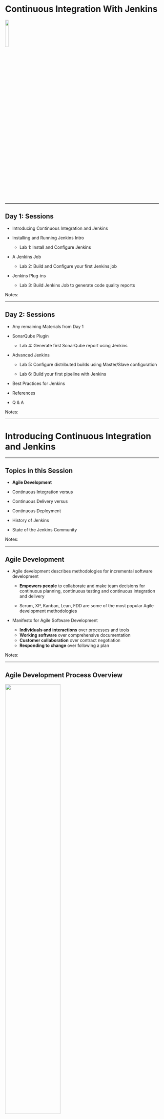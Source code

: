 # Continuous Integration With Jenkins

<img src="../../assets/images/jenkins/3rd-party/jenkins01.png" style="width:15%;"/><!-- {"left" : 7.56, "top" : 7.83, "height" : 3.3, "width" : 2.39} -->

---


## Day 1: Sessions


 * Introducing Continuous Integration and Jenkins

 * Installing and Running Jenkins Intro

     - Lab 1: Install and Configure Jenkins

 * A Jenkins Job

     - Lab 2: Build and Configure your first Jenkins job

 * Jenkins Plug-ins

     - Lab 3: Build Jenkins Job to generate code quality reports

Notes: 




---

## Day 2: Sessions


 * Any remaining Materials from Day 1

 * SonarQube Plugin

     - Lab 4: Generate first SonarQube report using Jenkins

 * Advanced Jenkins

     - Lab 5: Configure distributed builds using Master/Slave configuration

     - Lab 6: Build your first pipeline with Jenkins

 * Best Practices for Jenkins
 * References
 * Q & A 

Notes: 




---

# Introducing Continuous Integration and Jenkins

---


## Topics in this Session


 *  **Agile Development** 

 * Continuous Integration versus 

 * Continuous Delivery versus 

 * Continuous Deployment

 * History of Jenkins

 * State of the Jenkins Community

Notes: 




---

## Agile Development


 * Agile development describes methodologies for incremental software development

     - **Empowers people** to collaborate and make team decisions for continuous planning, continuous testing and continuous integration and delivery

     - Scrum, XP, Kanban, Lean, FDD are some of the most popular Agile development methodologies

 * Manifesto for Agile Software Development

     - **Individuals and interactions** over processes and tools
     - **Working software** over comprehensive documentation
     - **Customer collaboration** over contract negotiation
     - **Responding to change** over following a plan

Notes: 




---

## Agile Development Process Overview

<img src="../../assets/images/jenkins/Agile Development.png" style="width:60%;"/> <!-- {"left" : 2.44, "top" : 2.62, "height" : 8.46, "width" : 12.61} -->


Notes: 




---

## Agile Development Practices


 * Product Backlog and Spring Backlog
 * Sprints and Daily Sync
 * Burn down and velocity charts
 * Sprint review and retrospective
 * Simple design and Regular refactoring
 * Pair Programming
 * Test Driven Development
 * **Automation is the key**
 * **Continuous Integration (CI)**
 * **Continuous Delivery (CD)**
 * Definition of Done
 * Common “war-room” style work area

Notes: 




---

## CI and CD in Agile Development


 * Continuous Integration and Continuous Delivery become an essential ingredients for teams doing iterative and incremental software delivery in Agile Development

     - Developers share the common source code repository

     - Dedicated Continuous Integration environment

     - All code must pass unit tests

     - Integrate often

     - Regression tests run often

     - Code matrices are published

     - Every change to the system is releasable to production

     - **Automation is the key**

Notes: 




---

## Topics in this Session


 * Agile Development

 *  **Continuous Integration versus** 

 *  **Continuous Delivery versus** 

 *  **Continuous Deployment** 

 * History of Jenkins

 * State of the Jenkins Community

Notes: 




---

## Continuous Integration


 * Continuous Integration is a software development practice where members of a team **integrate their work frequently**, usually each person integrates at least daily - leading to **multiple integrations per day**. Each integration is verified by an automated build (including test) to detect integration errors as quickly as possible (Martin Flower)

 * Goal is to merge and test the code **continuously** to catch issues early by **automating integration process**

     - Your project must have a reliable, repeatable, and automated build process involving no human intervention

 * Continuous Integration Server (aka Build Server Jenkins) is responsible for performing the integration tasks

 * Concepts of unit testing, static analysis, failing fast and automated testing are core to Continuous Integration

Notes: 




---

## Continuous Integrations Practices


 * Have a single source repository for all developers

 * Automate the build

 * Every change to VCS should make a new build 

 * Keep the build fast and trackable

 * Make your build self-testing

 * Test the build in production-like environment

 * Keep all verified releases in artifacts repository and available to everyone

 * Publish coding metrics

Notes: 




---

## Continuous Delivery 


 * Continuous Delivery is a **natural extension** of Continuous Integration

     - Every change to the system has passed all the relevant automated tests and it s ready to deploy in production

     - Team can release any version at the push of a button

     - But the deployment to production is **not automatic**

 * The goal of CD is to put business owners are in the control of making the software releases

 * Continuous Delivery is an absolute requirements of **DevOps practices**

Notes: 




---

## Continuous Deployment


 * Continuous Development is adding **automatic deployment to end users** in the Continuous Delivery process

 * Continuous Deployment is the practice of automatically deploying every successful build directly into production

     - Deploying the code to production as soon it  passes the automated and UAT tests

 * Continuous Deployment is not appropriate for many business scenarios

     - Business Owners prefer more predictable release cycle and not making code release to production every week

Notes: 




---

## Continuous Integration, Delivery and Deployment

<br/>

<img src="../../assets/images/jenkins/Continuous-Integration-Delivery-Deployment.png" style="width:55%;"/> <!-- {"left" : 4.11, "top" : 2.2, "height" : 9.31, "width" : 10.58} -->

Notes: 




---

## Topics in this Session


 * Agile Development

 * Continuous Integration versus 

 * Continuous Delivery versus 

 * Continuous Deployment

 *  **Jenkins and History of Jenkins** 

 * State of the Jenkins Community

Notes: 




---

## Jenkins


 * **Continuous Integration (CI) Server**

 * Open Source, Free and Written in Java

 * Large and Dynamic community with  massive adoption

 * Easy to Install in many different platforms

 * Easy to Use and friendly user interface

 * Lot of resources and tutorials available

 * More than 1000 plugins and new Plugins coming every week

 * Extensible architecture – easy to extend and customize

 * Distributed Builds

 * Many more things...

Notes: 




---

## How Jenkins Fits in CI and CD 

<img src="../../assets/images/jenkins/How-Jenkins-Fits.png" style="width:70%;"/> <!-- {"left" : 2.52, "top" : 2.41, "height" : 8.89, "width" : 12.46} -->

Notes: 




---

## Jenkins - History


 * Jenkins formerly known as **Hudson**

 * Hudson was first released by **Kohsuke Kawaguchi** of Sun Microsystems in 2005

 * Initially it was only used within Sun but by 2010 Hudson captured 70% of CI market share

 * Oracle bought Sun Microsystems in 2010

 * Due to Naming and open source dispute, Original Hudson team created new project Jenkins forked from Hudson

 * Oracle continued the development of Original Hudson

 * Majority of Hudson users **migrated to Jenkins** within few months of initial Jenkins phase

Notes: 




---

## Topics in this Session


 * Agile Development

 * Continuous Integration versus 

 * Continuous Delivery versus 

 * Continuous Deployment

 * History of Jenkins

 *  **State of the Jenkins Community** 

Notes: 




---

## State of the Jenkins Community


 * Largest install base of any open source continuous integration and delivery platform

 * More than **100K active users** in open source Jenkins CI project

 * Community contributed with more than **1000 plugins**

 * Over 1000+ public repositories on GitHub and strong commit activity

 * Quick feedback with addressing bugs and issues

 * Get answer on any questions from Jenkins user mailing list and Stackoverflow

     - Chances are  other people have had your question and may have a solution

 * Learn more about Jenkins at http://jenkins-ci.org/

Notes: 




---

## Total Jenkins Installations


 * More stats can be found at - http://stats.jenkins-ci.org/jenkins-stats/svg/svgs.html

 * 04/2007-04/2017

<img src="../../assets/images/jenkins/total-jenkins.png" style="width:40%;"/> <!-- {"left" : 5.47, "top" : 2.85, "height" : 8.01, "width" : 7.88} -->


Notes: 



---

## InfoQ CI Survery 2014


<img src="../../assets/images/jenkins/InfoQ_CI_Survery.png" style="width:50%;"/> <!-- {"left" : 4.61, "top" : 2.07, "height" : 6.54, "width" : 8.27} -->

 *  **Ref: https://jenkins-ci.org/blog/2014/04/11/infoq-ci-survey-2014** 

Notes: 




---

## Continuous integration is elusive


 * As above, Jenkins is king, however...

 * Survey says

     - 14% deploy on an hourly basis

     - 34% deploy once a day

     - 21% deploy weekly and 31% deploy less often than weekly

 * (See https://www.infoq.com/news/2017/03/agile-king-ci-ilusive-goal)

Notes: 



---

## Jenkins Very Active GitHub Repository 

<img src="../../assets/images/jenkins/3rd-party/Jenkins_GitHub_Repository.png" style="width:60%;"/> <!-- {"left" : 2.5, "top" : 2.68, "height" : 8.34, "width" : 12.5} -->


Notes: 




---

# Installing and Running Jenkins

---


## Topics in this Session


 *  **Installing Jenkins** 

     - Installing Jenkins from the jar File

     - Installing Jenkins in a Servlet Container 

     - Installing Jenkins using Platform Specific Installer 

 * Setup Security

 * Email and Version Control

 * Master/Slave Configurations

 * Lab 1: Install and Configure Jenkins  

Notes: 




---

## Installing Jenkins


 * **Easy to install** on different operating systems

 * Also available as installer or native package

 * Couple of options for installing Jenkins

     - Run as standalone application by launching with java -jar

     - Deployed on Servlet Container

     - Use platform specific package or installer

 * **Java is the only** requirement for installing Jenkins

     - Install latest Java

     - Set JAVA_HOME environment variable

Notes: 




---

## Download Jenkins - https://jenkins-ci.org/

<img src="../../assets/images/jenkins/3rd-party/download-jenkins.png" style="width:50%;"/> <!-- {"left" : 3.75, "top" : 2.73, "height" : 8.25, "width" : 10} -->


Notes: 




---

## Running Jenkins from the jar File


 * Download the WAR as instructed in the labs

 * Open command prompt and execute the following command

 *  `java –jar jenkins.war`

 * It uses Jetty to run Jenkins

Notes: 




---

## Installing Jenkins in a Servlet Container


 * **Tomcat and Jetty** are the most popular containers for Jenkins

     - Install  Tomcat at appropriate folder

     - Simply copy jenkins.war to $TOMCAT_HOME/webapps folder

 * You can install Jenkins on any other Servlet Containers 

 * However some containers may required minor configuration changes to work with Jenkins

Notes: 




---

## Installing Jenkins using Platform Specific Installer 


 * Installer and Native packages are available for popular Operating Systems such as Windows, Mac OS X and major Linux distributions

 * Windows Installer comes as ZIP file containing MSI package for Jenkins

     - Unzip the ZIP file

     - Run jenkins.x.x msi installer

     - Installer will create Windows service to start and stop Jenkins

 * MSI installer comes with a bundled JRE

Notes: 




---

## Verify Jenkins on the browser


 * Verify Jenkins by pointing your browser to http://localhost:8080

 * The screenshot below shows all labs completed

<img src="../../assets/images/jenkins/3rd-party/Continuous-Integration-With-Jenkins-Verify-Jenkins-on-the-browser-2.png" style="width:60%;"/> <!-- {"left" : 2.48, "top" : 3.91, "height" : 7.08, "width" : 12.54} -->


Notes: 




---

## Manage Jenkins 


 * **All in one configuration dashboard** for managing Jenkins

 * Configure JDKS, Ant, Maven, Security, Email and Version Controls

 * Install new plugins and update any existing plugins

     - Will review Gradle and Git plugins in this section

 * Configure parallel and distributed builds

 * Reload configuration from disk (xml files)

 * Lists Java System properties and system environment variables

 * View Jenkins logs and statistics in real time

Notes: 




---

## Manage Jenkins Screen

<img src="../../assets/images/jenkins/3rd-party/manage-jenkins.png" style="width:60%;"/> <!-- {"left" : 2.87, "top" : 2.56, "height" : 8.59, "width" : 11.75} -->

Notes: 




---

## Configure System


 * The two important tabs are “Configure System” and “Global Tool Configuration”.

 * There you can set up JDK, Maven,  Ant,  Git  and  Gradle.


<img src="../../assets/images/jenkins/3rd-party/Configure-System.png" style="width:40%;"/> <!-- {"left" : 4.6, "top" : 4.23, "height" : 6.93, "width" : 8.29} -->

Notes: 



---

## Configure JDK 


 * Provide JDK name and JAVA_HOME

     - You can have multiple JDKs listed here

<img src="../../assets/images/jenkins/3rd-party/Continuous-Integration.png" style="width:60%;"/> <!-- {"left" : 1.24, "top" : 3.85, "height" : 5.8, "width" : 15.01} -->



Notes: 




---

## Configure Maven

<img src="../../assets/images/jenkins/3rd-party/Configure-Maven.png" style="width:60%;"/> <!-- {"left" : 1.82, "top" : 3.61, "height" : 5.17, "width" : 13.86} -->


Notes: 




---

## Gradle Jenkins Plugin


 * Install Gradle plugin using Manage Plugins link

     - Click on `Manage Jenkins` button on Jenkins vertical navigation

     - Then click on `Manage Plugins link`

     - Next click the `Available tab` and search for Gradle

     - Select the `Gradle plugin` and click on `Install without restart` button

 * After the installation, you will able to see Gradle plugin under `Installed` tab

<img src="../../assets/images/jenkins/3rd-party/Continuous-Integration-With-Jenkins-Gradle.png" style="width:80%;"/> <!-- {"left" : 0.46, "top" : 6.81, "height" : 1.83, "width" : 16.59} -->


Notes: 




---

## Gradle Configuration Section


 * The next thing is to configure Gradle to use in Jenkins job

     - Either you can install Gradle locally or you can have it installed automatically by Jenkins plugin

 * Click on Manage Jenkins link on the dashboard and then click on Configure System link

 * Navigate to Gradle section on the page and click on Add Gradle button

<img src="../../assets/images/jenkins/3rd-party/Continuous-Integration-With-Jenkins-Gradle-Configuration-Section-5.png" style="width:70%;"/> <!-- {"left" : 2.35, "top" : 5.72, "height" : 4.48, "width" : 12.81} -->


Notes: 




---

## Upgrade Jenkins


 * Upgrading Jenkins is pretty easy

     - Just replace your local jenkins.war with new version and restart Jenkins

     - Can upgrade Jenkins installation directly from web interface

 * **Don’t forget to backup Jenkins** before upgrading, just in case (Jenkins keeps your data)

Notes: 




---

## Restart Jenkins using Web Interface


 * If you need to restart Jenkins, go to /safeRestart or /restart

     - This option will not work if  you are installing Jenkins with java -jar

 * **safeRestart** will restart Jenkins after the current builds have completed

     - http://localhost:8080/safeRestart

 * restart will force a restart without waiting for jobs to complete

     - http://localhost:8080/restart

Notes: 




---

## Topics in this Session


 * Installing Jenkins

     - Installing Jenkins from the jar File

     - Installing Jenkins in a Servlet Container 

     - Installing Jenkins using Platform Specific Installer 

 *  **Setup Security** 

 * Email and Version Control

 * Master/Slave Configurations

 * Lab 1: Install and Configure Jenkins  

Notes: 




---

## Setup Security


 * No Security enabled by default

 * Highly recommended to have Security enabled for your Jenkins configuration

 * Two Important Security Features

     - **Security Realms** 

        * Determines users and their passwords 

        * What groups the users belong to

     - **Authorization Strategy**

        * Who has access to what 

        * what users can do once they are logged in

Notes: 




---

## Security Configuration

<img src="../../assets/images/jenkins/3rd-party/Continuous-Integration-With-Jenkins-Security-Configuration-6.png" style="width:50%;"/> <!-- {"left" : 3.45, "top" : 2.4, "height" : 8.91, "width" : 10.59} -->



Notes: 




---

## Security Realms


 * Identify Jenkins users and establish user authentication methods

 * Few options for user authentication methods

     - Jenkin’s Built-in User Database

     - Using an Active Directory

     - Using Unix User and Groups

     - Delegating to the Servlet Container 

Notes: 




---

## Jenkins Built-In User Database


 * Simplest and most popular authentication method for Jenkin’s users

     - Very little configuration is required

 * Jenkins maintains its own user database

 * Users can sign up for their own accounts

 * Administrator can decide what these users are allowed to do

 * Adds all SCM users automatically to this internal database

Notes: 




---

## How to enable Jenkins Database


 * Click Enable Security

 * Click on Jenkins’ own user database option

 * Then click on Allows users to sign up

<img src="../../assets/images/jenkins/3rd-party/Continuous-Integration-With-Jenkins-How-to-enable-Jenkins-Database-7.png" style="width:40%;"/> <!-- {"left" : 4.79, "top" : 4.81, "height" : 4.73, "width" : 7.92} -->



Notes: 




---

## View and Manage Users


 * By clicking on People item on dashboard, you can see list of all users

<br/>
<img src="../../assets/images/jenkins/3rd-party/Continuous-Integration-With-Jenkins-View-and-Manage-Users-8.png" style="width:70%;"/> <!-- {"left" : 3.57, "top" : 3.44, "height" : 6.83, "width" : 11.68} -->



Notes: 



---

## Authorization (In Global Security Configuration)


 * Identify what users are allowed to do once authenticated

 * Offers different strategies for most precise control 

 * Matrix-based Security is a more sophisticated approach

<img src="../../assets/images/jenkins/3rd-party/Continuous-Integration-With-Jenkins-Authorization-In-Global-Security-Configuration--9.png" style="width:70%;"/> <!-- {"left" : 2.61, "top" : 5.13, "height" : 3.96, "width" : 12.29} -->



Notes: 



---

## Matrix-based Security


 * Role-based approach - Different users will be created with different access

 * First to create an administrator user with all access

 * Give the Anonymous user only  Read access

 *  Add other users and grant them necessary access

<img src="../../assets/images/jenkins/3rd-party/Continuous-Integration-With-Jenkins-Matrix-based-Security-10.png" style="width:70%;"/> <!-- {"left" : 1.55, "top" : 5.27, "height" : 4.12, "width" : 14.39} -->



Notes: 



---

## Common Permissions


 * Overall 
     - Administer access
     - Run groovy scripts
     - Upload plugins or configure update center
 * Job
     - Create, Delete and Configure Jobs
     - Start a new build or Cancel a running build
 * View
     - Create, Delete and Configure views
 * SCM
     - Create a new tag in source code repository for any build
 * Slave
     - Create, Delete and Configure slaves
     - Connect or Disconnect slaves

Notes: 



---

## Topics in this Session


 * Installing Jenkins

     - Installing Jenkins from the jar File

     - Installing Jenkins in a Servlet Container 

     - Installing Jenkins using Platform Specific Installer 

 * Setup Security

 *  **Email and Version Control** 

 * Master/Slave Configurations

 * Lab 1: Install and Configure Jenkins  

Notes: 



---

## Mail Server Configuration


 * Email notification is fundamental notification technique

 * Mailer Plugin allows you to configure **email notifications**

 * Simple email setup 

     - Provide SMTP server

     - Provide other required parameters


<img src="../../assets/images/jenkins/3rd-party/Continuous-Integration-With-Jenkins-Mail-Server-Configuration-11.png" style="width:50%;"/> <!-- {"left" : 3.48, "top" : 5.36, "height" : 5.68, "width" : 10.55} -->




Notes: 



---

## Version Control


 * In-built support for CVS and Subversion

     - Requires no special configuration for both of them

 * Plugins are available for other version control like

     - Git
     - ClearCase
     - PVCS
     - Dimensions
     - StarTeam 

 * Will review **Subversion and Git** configuration in this session

Notes: 



---

## Working with Subversion


 * Subversion is part of Jenkins installation and so no special configuration required 

 * Simply provide Subversion repository URL in your job definition

     - Jenkins will automatically verify the URL and shows error if it is not valid

     - If repository URL requires authentication then Jenkins will prompt for credentials

Notes: 



---

## Working with Git


 * First Install Git on your build server

     - Include Git executable in your system path

 * Second install Git Plugin using Jenkins Plugin Manager

     - This plugin allows use of Git as a build SCM

</br>
<img src="../../assets/images/jenkins/3rd-party/Continuous-Integration-With-Jenkins-Working-with-Git-12.png" style="width:80%;"/> <!-- {"left" : 1.58, "top" : 5.55, "height" : 4.46, "width" : 14.34} -->


Notes: 



---

## Git Configuration Section


 * After the successful installation of Git Plugin, you will see Git section in Configure System page

 * You can add newer and older versions of Git executables in this section 

<img src="../../assets/images/jenkins/3rd-party/Continuous-Integration-With-Jenkins-Git-Configuration-Section-13.png" style="width:60%;"/> <!-- {"left" : 3.74, "top" : 4.79, "height" : 6.05, "width" : 10.02} -->



Notes: 



---

## Topics in this Session


 * Installing Jenkins

     - Installing Jenkins from the jar File

     - Installing Jenkins in a Servlet Container 

     - Installing Jenkins using Platform Specific Installer 

 * Setup Security

 * Email and Version Control

 * Lab 1: Install and Configure Jenkins  

Notes: 



---

## Topics in this Session


 * Installing Jenkins

     - Installing Jenkins from the jar File

     - Installing Jenkins in a Servlet Container 

     - Installing Jenkins using Platform Specific Installer 

 * Setup Security

 * Email and Version Control

 * Master/Slave Configurations

 *  **Lab 1: Install and Configure Jenkins** 

Notes: 



---

## Lab 1: Install and Configure Jenkins 


 * In this lab, you will learn how to install and configure Jenkins. This lab is prerequisite for the remaining labs in this training.

     - Install and Run Jenkins as standalone application

     - Enable Security to access and use Jenkins

     - Setup Java, Maven and Email configuration

     - Configure Gradle

     - Configure Git Version Control

Notes: 



---

# Jenkins Job

---


## Topics in this Session


 *  **Create a job** 

 * Configure a Job

     - Configure a Freestyle Job
     - Configure a Maven Job
     - Copy from Existing Jobs

 * Trigger a Build Job

     - Run a job manually
     - Run a job on a regular schedule
     - Run a job when source code is checked into version control
     - Run a Job After Another Job Finished

 * Lab 2 – Build and Configure your first Jenkins job

Notes: 



---

## Jenkins Build Jobs


 * A job defines a **sequence of repetitive tasks** for Jenkins to perform

 * A job could be any of these

     - Compiling project

     - Testing project

     - Packaging project

     - Deploying project to different environment

     - Running code quality metrics

Notes: 



---

## Jenkins Build Jobs


 * Jenkins supports different types of build jobs

     - **Freestyle Job:** general purpose jobs for combining any SCM with any build system. Most commonly used with Gradle builds

     - **Maven Job:** jobs specifically for Maven project to take advantage of POM files

     - **External Job:** record or monitor the execution of a process on local or remote servers

     - **Multi-configuration Job:** run the same job in different configurations

 * Jenkins also allows you to **copy from existing jobs** – very useful feature for quickly creating new jobs

 * Freestyle with Gradle and Maven Jobs are the most common build jobs

Notes: 



---

## First Build Job

<img src="../../assets/images/jenkins/3rd-party/First-Build-Job.png" style="width:80%;"/> <!-- {"left" : 0.85, "top" : 2.71, "height" : 8.29, "width" : 15.8} -->


Notes: 



---

## Jenkins List Views


 * Jenkins has built-in standard List Views where you can group jobs in different views

 * The additional View plugins are available for grouping and categorizing the jobs  

<img src="../../assets/images/jenkins/3rd-party/Continuous-Integration-With-Jenkins-Jenkins-List-Views-14.png" style="width:70%;"/> <!-- {"left" : 1.81, "top" : 4.4, "height" : 7.28, "width" : 13.88} -->




Notes: 



---

## Topics in this Session


 * Create a job

 *  **Configure a Job** 

     - Configure a Freestyle Job
     - Configure a Maven Job
     - Copy from Existing Jobs

 * Trigger a Build Job

     - Run a job manually
     - Run a job on a regular schedule
     - Run a job when source code is checked into version control
     - Run a Job After Another Job Finished

 * Lab 2 – Build and Configure your first Jenkins job

Notes: 



---

## Configuring Job


 * Any Freestyle or Maven job usually consists the following elements

     - Start with general job properties such as job name and description

     - Configure Version Control System such as Git or Subversion to obtain the project source code

     - Define build steps using Ant, Gradle, Maven, shell script, batch file or calling other Jenkins job  

     - Include post-build actions for archiving artifacts or email notification on build status

 * Version Control System and Post-build actions are optional steps

Notes: 



---

## General Options – Name and Old Builds


 * Name and Description 
     - Give the proper name and describe the purpose of the job

 * Discard Old Builds
     - Limits the number of builds to keep
     - Important setting for managing the disk space otherwise it will store all previous build artifacts

<img src="../../assets/images/jenkins/3rd-party/Continuous-Integration-With-Jenkins-General-Options-Name-and-Old-Builds-15.png" style="width:60%;"/> <!-- {"left" : 1.07, "top" : 5.99, "height" : 4.46, "width" : 15.36} -->



Notes: 



---

## Source Code Management


 * Jenkins can integrate with pretty much any version control system

     - Subversion and CVS are out the box

     - We installed Git plugin in earlier session

     - Once you configure particular version control system, Jenkins check out and builds the latest version of source code as continuous monitoring or regular interval


<img src="../../assets/images/jenkins/3rd-party/Continuous-Integration-With-Jenkins-Source-Code-Management-16.png" style="width:35%;"/> <!-- {"left" : 4.69, "top" : 5.74, "height" : 4.15, "width" : 8.12} -->

Notes: 



---

## Working with Git


 * In most cases, you only need to provide URL of the Git repository

 * Please note : for our labs, we point to a local Git repo


<img src="../../assets/images/jenkins/3rd-party/Continuous-Integration-With-Jenkins-Working-with-Git-17.png" style="width:70%;"/> <!-- {"left" : 2.13, "top" : 4.76, "height" : 4.2, "width" : 13.25} -->


Notes: 



---

## Git – Additional Functionalities


<img src="../../assets/images/jenkins/3rd-party/Additional-Functionalities.png" style="width:80%;"/> <!-- {"left" : 1.59, "top" : 2.5, "height" : 8.71, "width" : 14.31} -->



Notes: 



---

## Working with Subversion


 * Simply provide Subversion repository URL (similar to Git)

 * Jenkins will automatically verify the URL and prompts for authentication if credentials are required

 * Jenkins offers a few choices for selecting check-out Strategy

     - From fastest option (svn update as much as possible) to slowest and safest option of checking out fresh copy all the time

<br/>

<img src="../../assets/images/jenkins/3rd-party/Continuous-Integration-With-Jenkins-Working-with-Subversion-18.png" style="width:70%;"/> <!-- {"left" : 2.17, "top" : 6.42, "height" : 3.78, "width" : 13.16} -->


Notes: 



---

## Build Steps and Tools


 * Define the steps for building your project
     - Some jobs may need more than one build steps or others may not need any build steps

<img src="../../assets/images/jenkins/3rd-party/Continuous-Integration-With-Jenkins-Build-Steps-and-Tools-19.png" style="width:35%;float:right;"/> <!-- {"left" : 11.91, "top" : 2.7, "height" : 4.24, "width" : 5.13} -->

 * Built-in support for following build tools

     - Invoke Maven targets
     - Invoke Ant scripts
     - Running Windows batch commands or OS specific shell scripts

 * Other build tools such as Groovy, Gradle, Ruby, Python, Rake can be integrated with installing additional plugins



Notes: 



---

## Gradle Build Steps


 * There are two ways to run the Jenkins jobs with Gradle

     - Using Invoke Gradle through Gradle installation 

     - Using Gradle Wrapper without Gradle installation

 * In both options, you are only listing gradle tasks for the most Jenkins jobs


<img src="../../assets/images/jenkins/3rd-party/Continuous-Integration-With-Jenkins-Gradle-Build-Steps-20.png" style="width:70%;"/><!-- {"left" : 0.85, "top" : 5.24, "height" : 5.06, "width" : 15.8} -->

Notes: 



---

## Maven Build Steps


 * Maven build steps are also simple and easy to configure

 * You only need to enter Maven goal that you want to run


<img src="../../assets/images/jenkins/3rd-party/Continuous-Integration-With-Jenkins-Maven-Build-Steps-21.png" style="width:70%;"/> <!-- {"left" : 1.02, "top" : 4.15, "height" : 3.83, "width" : 15.46} -->

Notes: 



---

## Maven Build Steps – Advanced Properties

<img src="../../assets/images/jenkins/3rd-party/Maven-Build-Steps-Advanced-Properties.png" style="width:30%;float:right;"/> <!-- {"left" : 11.97, "top" : 1.93, "height" : 7.22, "width" : 5.25} -->



 * POM field is for overriding the default pom.xml file location

 * Properties field is used to pass properties into Maven build process (like –D with maven goal)

 * JVM options for configuring more memory with maven build

 * You can specify different maven repository or settings file

Notes: 



---

## Ant Build Steps


 * Configuring as Ant build step is as simple as Maven build steps

 * You just need to provide the name of Ant target that you want to run

 * If it is default main target in build.xml, then you are not required to provide target name in the build step


<img src="../../assets/images/jenkins/3rd-party/Continuous-Integration-With-Jenkins-Ant-Build-Steps-22.png" style="width:80%;"/> <!-- {"left" : 0.95, "top" : 5.5, "height" : 2.51, "width" : 15.61} -->

Notes: 



---

## Ant Build Steps – Advanced Properties


 * Build File option can be used to override the default build file (build.xml in root directory)


<img src="../../assets/images/jenkins/3rd-party/Ant-Build-Steps-Advanced-Properties.png" style="width:30%;float:right;"/> <!-- {"left" : 5.81, "top" : 3.17, "height" : 5.12, "width" : 5.89} -->


 * Properties option is used to pass the properties to an Ant script

 * Java Options can be used to specify Java memory limits

Notes: 



---

## Execute shell


 * You can also execute shell script local or remote to run some commands such as copying the artifacts to server folder

 * If the shell script does not have header like #! then the default shell configuration will be used

 * You can use SSH for run the commands on the remote server


<img src="../../assets/images/jenkins/3rd-party/Continuous-Integration-With-Jenkins-Execute-shell-23.png" style="width:80%;"/> <!-- {"left" : 0.62, "top" : 5.94, "height" : 1.82, "width" : 16.26} -->

Notes: 



---

## Execute Windows Batch Command


 * Run Windows commands or batch scripts. It will be run in the workspace as the current directory

 * The Batch command is running inside a cmd

     - No need to specifically start a new one

     - Just "call" your BAT file


<img src="../../assets/images/jenkins/3rd-party/Continuous-Integration-With-Jenkins-Execute-Windows-Batch-Command-24.png" style="width:80%;"/> <!-- {"left" : 0.06, "top" : 5.82, "height" : 1.99, "width" : 17.39} -->

Notes: 



---

## Post Build Actions


 * Optional steps for collecting or reporting information out of the build or notifying other people or systems

 * The following are the out of the box Post Build Actions

     - Publish Javadoc 

     - Publish JUnit test result report

     - Archive the artifacts

     - Email Notification about build results

     - Trigger other Jenkins jobs

 * You can install additional plugins to add more Post Build Action Items

     - Such as build status notification to Slack channel using Jenkins Slack Plugin

Notes: 



---

## Post Build – Email Notification


 * Click on Email Notification from Post Build Actions and enter email addresses to inform when the build breaks

 * Can configure to send separate emails to individuals who’s last commits broke the build


<img src="../../assets/images/jenkins/3rd-party/Continuous-Integration-With-Jenkins-Post-Build-Email-Notification-25.png" style="width:80%;"/> <!-- {"left" : 0.42, "top" : 5.28, "height" : 3.15, "width" : 16.65} -->


Notes: 



---

## Configure Maven Job


 * Jenkins provides excellent built-in Maven support to take advantage of Maven POM file 

 * The job elements are still the same as FreeStyle build job, but it is much more straight forward with few differences (listed below)  for configuring a Maven job

 * Jenkins builds Maven jobs automatically whenever a SNAPSHOT dependency is built 

     - Jenkins read dependencies from POM and if any of the SNAPSHOT dependency changes then it automatically trigger to build your job

 * Build Section has only one step for invoking a single Maven goal

 * Post Build Actions provide extra option for deploying job artifacts to Maven repository such as Nexus or Artifactory 

Notes: 



---

## Copy From Existing Job


 * Jenkins provides a very useful way to create new job by just copying an existing job

     - Quick option for creating jobs similar to existing jobs

<img src="../../assets/images/jenkins/3rd-party/Continuous-Integration-With-Jenkins-Copy-From-Existing-Job-26.png" style="width:60%;"/> <!-- {"left" : 3.49, "top" : 4.54, "height" : 6.17, "width" : 10.52} -->





Notes: 



---

## Topics in this Session


 * Create a job

 * Configure a Job

     - Configure a Freestyle Job
     - Configure a Maven Job
     - Copy from Existing Jobs

 *  **Trigger a Build Job** 

     - Run a job manually
     - Run a job on a regular schedule
     - Run a job when source code is checked into version control
     - Run a Job After Another Job Finished

 * Lab 2 – Build and Configure your first Jenkins job

Notes: 



---

## Run Job Manually


 * Most likely the job will trigger automatically based on some external factors or regular schedule

 * You may want to run the job manually in some scenario using human intervention

 * Don’t configure anything in the build trigger section for Manual jobs


<img src="../../assets/images/jenkins/3rd-party/Continuous-Integration-With-Jenkins-Run-Job-Manually-27.png" style="width:70%;"/> <!-- {"left" : 3.49, "top" : 4.54, "height" : 6.17, "width" : 10.52} -->




Notes: 



---

## Build Now

<img src="../../assets/images/jenkins/3rd-party/Build-Now.png" style="width:70%;"/> <!-- {"left" : 2.62, "top" : 2.42, "height" : 8.88, "width" : 12.27} -->


Notes: 



---

## Run a job on a regular schedule


 * Trigger the build job at regular interval such as nightly build

 * Some long running jobs are good candidates for scheduled jobs

     - Jobs for generating and publishing code quality metrics and reports on Sonar

 * Jenkins uses cron-style syntax to schedule the jobs at regular interval


<img src="../../assets/images/jenkins/3rd-party/Continuous-Integration-With-Jenkins-Run-a-job-on-a-regular-schedule-28.png" style="width:70%;"/> <!-- {"left" : 1.22, "top" : 5.53, "height" : 4.22, "width" : 15.06} -->




Notes: 



---

## Cron Style Syntax


 * You can use @yearly, @annually, @monthly, @weekly, @daily, @midnight, @hourly to schedule the jobs
 * OR You can use cron style syntax in the following format

     - MINUTE HOUR DOM MONTH DOW
     - MINUTE – minutes within the hour (0-59)
     - HOUR – hour of the day (0-23)
     - DOM – day of the month (1-31)
     - MONTH – the month (1-12)
     - DOW – day of the week (0-7) where 0 and 7 are Sunday 

 * Examples
     - -*  *  *  *  *  represents once a minute
     - H/15	 *  *  *  * represents at every fifteen minutes
     - H   1  * * represents once a day on the 1st of every month
     - Note :  Jenkins encourages the use of ‘H’ to balance load across different times of day to avoid sudden spikes of activities

Notes: 



---

## Run a job when source code is checked into SCM


 * Polling the SCM is the best strategy for continuous integration builds

     - You want to build your jobs as quickly as there are changes in SCM

     - Manual and Scheduled builds are applicable in few scenarios but all other jobs should be configured with Polling SCM option

 * Jenkins polls the version control server at regular interval if any changes have been committed

     - If changes are committed then the Jenkins will build your job

 * Polling is very quick for Git and Subversion, however this is not effective solution for CVS

     - Alternatively Jenkins provides the post-commit hook script for triggering you build remotely

Notes: 



---

## SCM Polling Interval


 * Jenkins uses the same cron style syntax to configure polling schedule for SCM

<br/>

<img src="../../assets/images/jenkins/3rd-party/Continuous-Integration-With-Jenkins-SCM-Polling-Interval-29.png" style="width:80%;"/> <!-- {"left" : 0.31, "top" : 4.76, "height" : 3.99, "width" : 16.89} -->

Notes: 



---

## Run a Job After Another Job Finished


 * Jenkins also provides the option for running your job whenever another jobs finish building

 * You can specify one or more preceding build jobs to trigger your new job

 * This is useful feature for setting up a build pipeline

<img src="../../assets/images/jenkins/Continuous-Integration-With-Jenkins.png" style="width:80%;"/> <!-- {"left" : 0.71, "top" : 6.06, "height" : 2.47, "width" : 16.07} -->




Notes: 



---

## Run a Job After Another Job Finished -  Configuration 


 * When you configure this option for your new job, it will automatically configure the "Build other projects" section in the "Post-build Actions" of the preceding job

     - Basically, this configuration complements the "Build other projects" section in the "Post-build Actions" of an upstream project

 * This configuration also provide the option for triggering the new build even if the preceding build is unstable or fails


<img src="../../assets/images/jenkins/3rd-party/Continuous-Integration-With-Jenkins-Run-a-Job-After-Another-Job-Finished-Configuration--31.png" style="width:60%;"/> <!-- {"left" : 0.35, "top" : 6.35, "height" : 3.57, "width" : 16.79} -->



Notes: 



---

## Topics in this Session


 * Create a job

 * Configure a job

     - Configure a Freestyle job
     - Configure a Maven job
     - Copy from Existing jobs

 * Trigger a Build Job

     - Run a job manually
     - Run a job on a regular schedule
     - Run a job when source code is checked into version control
     - Run a job after another job finished

 *  **Lab 2 – Build and Configure your first Jenkins job** 

Notes: 



---

## Lab 2 – Build and Configure your first Jenkins job


 * In this lab you will configure and run your first Jenkins job to build your java project

     - Create new Freestyle job with Gradle build

     - Configure your Freestyle job to poll changes from Git project

     - Configure email notification for failed builds

     - Build and run tests for your java project

Notes: 



---

# Jenkins Plugins

---


## Topics in this Session


 *  **Code Coverage** 

 * Static Code Analysis

 * Performance Reporting

 * Change Reporting

 * Lab 3 – Build a Jenkins job to generate code quality reports

Notes: 



---

## Jenkins Plugins


 * In the previous session, our focus was the continuous build with the new changes from the version control

 * In this session, we will focus on how to use Jenkins to build quality product using different Jenkins plugins

     - Run tests and generate code coverage

     - Perform static code analysis

     - Run performance tests

 * Jenkins has more than 1,000 plugins

     - Will review a few popular plugins especially the ones that are used for building quality code

Notes: 



---

## Code Coverage 


 * Automated tests and code coverage metrics are the important steps in continuous integration and continuous delivery

 * Code Coverage is a very good indicator of how thoroughly your tests exercise your code base and can find areas of code that have not been tested by automated tests

 * Jenkins provides excellent support in generating code coverage metrics

     - Jenkins supports many of the popular code coverage tools

     - Cobertura, Emma, Clover, JaCoCo

 * We will review how to use Cobertura with Jenkins in this session 

     - the same steps are used for other code coverage plugins too

Notes: 



---

## Code Coverage Using Cobertura Plugin


 * First, install Cobertura plugin using Manage Plugins screen and restart Jenkins

 * Apply Cobertura plugin in Gradle or Maven build script

     - Update your project’s Maven POM file to include Cobertura plugin and then run `mvn cobertura:cobertura`

     - Update build.gradle file to apply Cobertura plugin and then run `gradle cobertura` task

 * Configure Cobertura Coverage Report as part of “Post Build Actions”

Notes: 



---

## Adding Cobertura in build.gradle

```
 apply plugin: 'cobertura‘  //required step

 buildscript {

 	repositories {

 			mavenCentral()

 		}

 	// How to find Cobertura
 	dependencies {

 		classpath 'net.saliman:gradle-cobertura-	plugin:2.2.4'

  	}

  }

  //Optional section for Cobertura properties

  cobertura {

  	coverageFormats = ['html', 'xml']

 }

```
 <!-- {"left" : 0, "top" : 2.14, "height" : 8.66, "width" : 12.79} -->


Notes: 



---

## Configure Jenkins Job to generate Cobertura XML


 * Next thing is to configure your Jenkins job to produce Cobertura xml coverage files

 * You will just add the cobertura task to the gradle build step


<img src="../../assets/images/jenkins/3rd-party/Continuous-Integration-With-Jenkins-Configure-Jenkins-Job-to-generate-Cobertura-XML-32.png" style="width:60%;"/> <!-- {"left" : 2.89, "top" : 4.93, "height" : 5.42, "width" : 11.71} -->



Notes: 



---

## Adding Cobertura in Post Build Actions 

<img src="../../assets/images/jenkins/3rd-party/Adding-Cobertura-in-Post-Build-Actions.png" style="width:60%;"/><!-- {"left" : 2.53, "top" : 2.37, "height" : 8.96, "width" : 12.45} -->



Notes: 



---

## Code Coverage Report


 * Build your jenkins job and you will able to see the code coverage report on your build job page

<img src="../../assets/images/jenkins/3rd-party/Code-Coverage-Report.png" style="width:70%;"/> <!-- {"left" : 2.12, "top" : 3.29, "height" : 8.06, "width" : 13.26} -->


Notes: 



---

## Topics in this Session


 * Code Coverage

 *  **Static Code Analysis** 

 * Performance Reporting

 * Change Reporting

 * Lab 3 – Build a Jenkins job to generate code quality reports

Notes: 



---

## Static Code Analysis


 * Static Code Analysis tools help to produce quality code by analyzing the source and byte code for possible defects and enforcing coding standards

     - Static Code Analysis tools play the role of automated pair programming with developers

 * We will review a few popular static code analysis tools with Jenkins

     - **FindBugs** is a widely used byte code analyzer tool for scanning your code to detect possible defects

     - **CheckStyle** is a source code analyzer tool for enforcing Java coding standards based on your rule set

     - **PMD** is another source code analyzer that finds common flaws such as unused objects, duplicate code, empty blocks, unnecessary caches and others based on your rule set

Notes: 



---

## Configuring FindBugs in build.gradle


 * You can apply Findbug plugin in build.gradle

 * That’s the only required step needed to support Findbugs analysis
<br/>

 ```
//required step

 apply plugin: 'findbugs' 
```

Notes: 



---

## FindBugs – Optional Configuration


 * Additional configuration with findbugs task specifies which bug filter to include or exclude, setting not to fail build and updating effort and reportLevel




```
 //Optional configuration

  findbugs 

{

  	toolVersion = "2.0.1"

  	ignoreFailures = true

  	effort = "max"

  reportLevel = "low"

 }

```


Notes: 



---

## Configuring CheckStyle in build.gradle


 * The only required step is to apply checkstyle plugin to generate checkstyle analysis with gradle

 * Then you can set different properties with checkstyle task as needed

<br/>

```
  apply plugin: 'checkstyle'

  checkstyle {

 	ignoreFailures = true

  }
```

Notes: 



---

## Configuring PMD in build.gradle

```
  //Only required step to enable PMD 

  apply plugin: 'pmd'

  /*

  Other properties and ruleSets can be set under pmd task

  */

  pmd {

  ignoreFailures = true

 ruleSets = ["java-basic", "java-braces"]

 } 

```

Notes: 



---

## Install Static Code Analysis Plugins in Jenkins


 * Install static code analysis plugins through plugin manager 

     - The plugins related static code analysis is available under Build Reports category 

     - You can install Findbugs, PMD and Checkstyle plugins individually

     - Then you can also install Analysis Collector Plugin and Static Analysis Utilities plugins for a combined trend graph


<img src="../../assets/images/jenkins/3rd-party/Continuous-Integration-With-Jenkins-Install-Static-Code-Analysis-Plugins-in-Jenkins-33.png" style="width:70%;"/>

Notes: 



---

## Generating Static Code Analysis in Jenkins build


 * Gradle should include the following tasks to generate static code analysis reports as part of Jenkins build section of a job:

     - You can use `gradle check`

     - You can specify each task separately such as `pmd, findbugsMain, checkstyle`

 * Select the checkbox for generating FindBugs, Checkstyle and PMD reports in build settings

 * You can also select `Publish combined analysis reports` for aggregated results from FindBugs, Checkstyle and PMD

Notes: 



---

## Static Code Analysis Reports in Build Page

<img src="../../assets/images/jenkins/3rd-party/static-code-01.png" style="width:80%;"/>


Notes: 



---

## Topics in this Session


 * Code Coverage

 * Static Code Analysis

 *  **Performance Reporting** 

 * Other Useful Plugins

 * Lab 3 – Build a Jenkins job to generate code quality reports

Notes: 



---

## Performance Reporting


 * Automated Performance Testing is a quick way to detect any performance issues and verify the performance against the Service Level Agreement (SLA)

 * Jenkins is very useful to automate the performance testing process

     - Run the load test with JMeter or Parasoft as part of Jenkins Job

     - Generate the reports using Performance plugin

 * JMeter simulates load on your application and measures the response time as the number of simulated users and requests increase 

 * The Performance plugin captures reports from JMeter and generates the trend report of performance and robustness

Notes: 



---

## Integrating JMeter in build.gradle


 * The Gradle JMeter plugin is a quick way to integrate JMeter into the build.gradle

```
apply plugin: 'jmeter'

 	buildscript {

     dependencies {

          classpath "com.github.kulya:jmeter-gradle-					plugin:1.3.1-2.6"

      }

    }
```

 * Copy your JMeter tests (.jmx) files to your `<JavaProject>/src/test/jmeter` folder

 *  Run `gradle jmeterRun` task in your Jenkins job to run your JMeter tests

Notes: 



---

## Running reports with Performance Plugin


 * After installing Performance Plugin, click on “Publish test result report” as part of post build action items in your Jenkins job

 * Select JMeter from performance report drop down and specify the path to performance report files

<img src="../../assets/images/jenkins/3rd-party/Continuous-Integration-With-Jenkins-Running-reports-with-Performance-Plugin-34.png" style="width:60%;"/>


Notes: 



---

## Topics in this Session


 * Code Coverage

 * Static Code Analysis

 * Performance Reporting

 *  **Other Useful Plugins** 

 * Lab 3 – Build a Jenkins job to generate code quality reports

Notes: 



---

## Other Useful Plugins


 * **Changes Plugin** is used to generate a changelog from all previous builds to the last successful one
 * **Job Configuration History Plugin** keeps track of config changes in each build job including who did it. 
 * **Email Extension Plugin** extends Jenkins built-in email notification functionality
 * **Build Timeout Plugin** deals with hung builds
 * **SonarQube Plugin** integrates with Sonar to generate all-in-one quality report on Sonar server
 * **Jira Plugin** integrates Altassian Jira to Jenkins
 * **Copy Artifacts Plugin** is used to copy artifacts from another project
 * **Build Monitor Plugin** is a live job status monitor
 * **Workspace Cleanup Plugin** deletes your workspace before or after builds
 * **Disk-usage Plugin** keeps track of your disk space usage

Notes: 



---

## Topics in this Session


 * Code Coverage

 * Static Code Analysis

 * Performance Reporting

 * Other Useful Plugins

 *  **Lab 3 – Build a Jenkins job to generate code quality reports** 

Notes: 




---

## Lab 3 – Build a Jenkins job to generate code quality reports


 * In this lab you will build and run your Jenkins job to generate code quality reports

     - Create new Java Gradle project with Cobertura, Findbugs, Checkstyle and PMD plugins

     - Install new plugins in Jenkins

     - Configure new Freestyle Gradle job with code coverage and static code analysis plugins

     - Run the Jenkins job to generate quality reports

Notes: 




---

# SonarQube Plugin

---


## Topics in this Session


 *  **Install SonarQube** 

 * Integrate Jenkins with SonarQube 

 * Locate and Open Generated Report 

 * Review the Report’s Organization

 * Lab 4 – Generate first SonarQube report using Jenkins

Notes: 




---

## Introducing SonarQube


 * SonarQube is a free and open source  **code quality platform** 

 * More than 50 plugins are available to extend SonarQube with CI and development tools

 * It is not just for Java: More than 20 programming languages are supported by SonarQube

 * Provides in-time code quality snapshots as well as trending of lagging and leading quality indicators

 * SonarQube analysis usually is performed  **over night or once a day** as it performs a full analysis on the entire code base and sends it to the server, which will process it and save the results to the SonarQube database. 

 * You can view different SonarQube reports for open source code here at http://nemo.sonarqube.org/

Notes: 




---

## Download and Install SonarQube


 * SonarQube is easy to install and configure

 * Follow our labs instructions


<img src="../../assets/images/jenkins/3rd-party/Continuous-Integration-With-Jenkins-Download-and-Install-SonarQube-35.png" style="width:50%;"/>


Notes: 




---

## Configure SonarQube


 * Only one configuration step is necessary for SonarQube

     - To provide the database details in sonar.properties file

 * The sonar.properties file is available under conf folder

 * Supported databases are MySQL, Oracle, PostgreSQL and Microsoft SQLServer

 * The embedded H2 database is the default database used by SonarQube 

     - We will use the default embedded database for this course

     - However, the embedded database is not recommended for production use

Notes: 




---

## Topics in this Session


 * Install SonarQube 

 *  **Integrate Jenkins with SonarQube** 

 * Locate and Open Generated Report 

 * Review the Report’s Organization

 * Lab 4 – Generate first SonarQube report using Jenkins

Notes: 




---

## Integrate SonarQube with Jenkins


 * Integrating SonarQube with Jenkins procedure contains the following four tasks

     - Install SonarQube Jenkins plugin

     - Configure SonarQube installation in Jenkins

     - Configure SonarQube Scanner/Runner in Jenkins

     - Enabling SonarQube analysis in a build job

 * Let’s review each of the steps in next few slides

Notes: 




---

## Install SonarQube Jenkins Plugin


 * Install SonarQube plugin using Manage Plugins link

 * Click on `Manage Jenkins` button on Jenkins vertical navigation

 * Then click on `Manage Plugins` link

 * Next click the `Available` tab and search for `SonarQube`

 * Select the `SonarQube plugin` and click on `Install without` restart button

 * After the installation, you will able to see SonarQube  plugin under `Installed` tab

<img src="../../assets/images/jenkins/3rd-party/Continuous-Integration-With-Jenkins-Install-SonarQube-Jenkins-Plugin-36.png" style="width:80%;"/>


Notes: 




---

## Configure SonarQube installation in Jenkins


 * Go to Manage Jenkins and choose Configure System

 * You will find SonarQube section at the bottom of the page

 * Then click on Add SonarQube button to add SonarQube local installation

     - Just need SonarQube server URL  

<img src="../../assets/images/jenkins/3rd-party/Continuous-Integration-With-Jenkins-Configure-SonarQube-installation-in-Jenkins-37.png" style="width:70%;"/>


Notes: 



---

## SonarQube Scanner for Jenkins


 * SonarQube Scanner is the preferred option to analyze a project with SonarQube for non-Maven based projects

 * Requires a simple configuration file, sonar-project.properties in the root directory of the project (that is being analyzed) with following properties

     - sonar.projectKey (unique name in SonarQube instance)

     - sonar.projectName (project name displayed in SonarQube UI)

     - sonar.projectVersion (any unique project version, such as 1.0)

     - sonar.sources (relative path for source code, such as src)

Notes: 



---

## Configure SonarQube Runner in Jenkins


 * Go to Manage Jenkins and choose Configure System

 * Scroll down to the SonarQube Runner configuration section and click on Add SonarQube Runner

 * Just name the runner and install it automatically

<img src="../../assets/images/jenkins/3rd-party/Continuous-Integration-With-Jenkins-Configure-SonarQube-Runner-in-Jenkins-38.png" style="width:70%;"/>


Notes: 



---

## Enabling SonarQube analysis in a build job


 * SonarSource provides different scanners to analyze your source code

     - SonarQube Scanner for Jenkins
     - SonarQube Scanner for Maven
     - SonarQube Scanner for Gradle
     - SonarQube Scanner for Ant
     - Details documentation on each of the Scanners - http://docs.sonarqube.org/display/SONAR/Analyzing+Source+Code

 * The SonarQube Scanner for Jenkins provides two ways to enable SonarQube analysis in a Jenkins build job

     - Build step to trigger the SonarQube analysis with the SonarQube Scanner for non-Maven projects
     - Add Post-build action to trigger the SonarQube for Maven based projects 

Notes: 



---

## Build step to trigger the SonarQube analysis


 * Create any Jenkins job or update existing job to select Invoke Standalone SonarQube Analysis from Build step

<img src="../../assets/images/jenkins/3rd-party/Continuous-Integration-With-Jenkins-Build-step-to-trigger-the-SonarQube-analysis-39.png" style="width:35%;"/>


 * Nothing is required in SonarQube Analysis section if you are using default configuration for jdk, sonar-project.properties etc.

Notes: 



---

## Post-build action to trigger the SonarQube

<img src="../../assets/images/jenkins/3rd-party/Continuous-Integration-With-Jenkins-Post-build-action-to-trigger-the-SonarQube-40.png" style="width:30%;float:right;" />

 * On a new or existing Maven job, go to the Post-build Actions section and click on Add post-build action

 * If you select this option for non Maven jobs then your build job will fail



Notes: 



---

## Gradle SonarQube Plugin


 * The SonarQube Gradle plugin is the latest plugin released by SonarSource team for Gradle projects

 * It provides the ability to execute the SonarQube analysis via a regular Gradle task

     - Execute gradle sonarqube to generate sonar report

 * This is what you need to provide in build.gradle

```
apply plugin: 'org.sonarqube‘

   sonarqube {

 		properties {

   		property "sonar.projectName", “My Project"

   		property "sonar.projectKey", “My:Project"

 		}

 	}

```

Notes: 



---

## Topics in this Session


 * Install SonarQube

 * Integrate Jenkins with SonarQube 

 *  **Locate and Open Generated Report** 

 * Review the Report’s Organization

 * Lab 4 – Generate first SonarQube report using Jenkins

Notes: 



---

## Locate and Open Generated Report 

 * Let’s add new Build step to Invoke Standalone SonarQube Analysis **** in a Jenkins job configuration

 * Then Run the build job 

 * You can verify the SonarQube execution steps in the console and the console has sonar URL to browse the SonarQube report

<img src="../../assets/images/jenkins/3rd-party/Continuous-Integration-With-Jenkins-Locate-and-Open-Generated-Report--41.png" style="width:90%;"/>


Notes: 



---

## Locate and Open Generated Report  - Continued


 * Refresh the dashboard of SonarQube and you will be able to view the recently generated report in SonarQube

 * Now click on the project to get more details on code quality metrics

<img src="../../assets/images/jenkins/3rd-party/Continuous-Integration-With-Jenkins-Locate-and-Open-Generated-Report-Continued-42.png" style="width:70%;"/>


Notes: 



---

## Topics in this Session


 * Install SonarQube

 * Integrate Jenkins with SonarQube 

 * Locate and Open Generated Report 

 *  **Review the Report’s Organization** 

 * Lab 4 – Generate first SonarQube report using Jenkins

Notes: 



---

## Review the Report’s Organization


 * The complete Sonar report is organized in four sections and widgets to cover the Seven Axes of Quality 

     - Potential Bugs and Coding Rules: Are covered under Issues  section

     - Test : Are covered under code coverage section

     - Comments and Duplications: Are covered under Duplications section

     - Architecture / Design and Complexity: Are covered under Structure section

 * Let’s review all different sections using SonarQube’s own project code

     - https://nemo.sonarqube.org/ is the online instance of SonarQube dedicated to many open source projects

Notes: 



---

## Sonar Report - Project Home Page

<img src="../../assets/images/jenkins/3rd-party/Continuous-Integration-With-Jenkins-Sonar-Report-Project-Home-Page-43.png" style="width:60%;"/>


Notes: 



---

## Sonar Report - Technical Debt and Issues

<img src="../../assets/images/jenkins/3rd-party/Continuous-Integration-With-Jenkins-Sonar-Report-Technical-Debt-and-Issues-44.png" style="width:60%;"/>


Notes: 



---

## Sonar Report – Code Coverage

<img src="../../assets/images/jenkins/3rd-party/Continuous-Integration-With-Jenkins-Sonar-Report-Code-Coverage-45.png" style="width:60%;"/>


Notes: 



---

## Sonar Report - Duplications

<img src="../../assets/images/jenkins/3rd-party/Continuous-Integration-With-Jenkins-Sonar-Report-Duplications-46.png" style="width:40%;"/>


Notes: 



---

## Sonar Report – Structure and Complexity

<img src="../../assets/images/jenkins/3rd-party/Continuous-Integration-With-Jenkins-Sonar-Report-Structure-and-Complexity-47.png" style="width:50%;"/>


Notes: 



---

## Topics in this Session


 * Install SonarQube

 * Integrate Jenkins with SonarQube 

 * Locate and Open Generated Report 

 * Review the Report’s Organization

 *  **Lab 4 – Generate first SonarQube report** 

Notes: 



---

## Lab 4 – Generate first SonarQube report 


 * In this lab, you will install and configure SonarQube and run SonarQube analysis with your Java project

     - Download and Configure SonarQube

     - Start SonarQube Server

     - Install and Configure SonarQube Jenkins plugin

     - Configure SonarQube Runner in Jenkins

     - Enable SonarQube analysis in your Jenkins job

     - Run Jenkins job to generate SonarQube report

Notes: 



---

# Advanced Jenkins

---


## Topics in this Session


 *  **Monitor External Jobs** 

 * Matrix or Multi-Configuration Jobs

 * Distributed Builds

 * Concept of a Pipeline

 * Splitting a Big Job into Smaller Jobs

 * File Fingerprint Tracking

 * Using Jenkins for non-Java Projects

 * Lab 5: Configure distributed builds using Master/Slave configuration

 * Lab 6: Build your first pipeline

Notes: 



---

## Monitor External Jobs


 * Jenkins provides a job to monitor non-interactive execution of processes such as cron or batch jobs

     - You can monitor local as well as remote processes
     - Your external process sends output to a Jenkins job

 * Create a new job and choose external job as job type

<img src="../../assets/images/jenkins/3rd-party/Continuous-Integration-With-Jenkins-Monitor-External-Jobs-48.png" style="width:40%;"/>


Notes: 



---

## Monitor External Jobs - Configuration


 * Only two fields are needed to configure this type of job

     - Name of External Monitoring Job

     - Meaningful description

<img src="../../assets/images/jenkins/3rd-party/Continuous-Integration-With-Jenkins-Monitor-External-Jobs-Configuration-49.png" style="width:60%;"/>


Notes: 



---

## Requirements for External Process


 * Extract and Copy the following jars from Jenkins.war (WEB-INF/lib) to the folder where you are executing your external script


```
jenkins-core-*.jar </br>
    remoting-*.jar </br>
    ant-*.jar </br>
    commons-io-*.jar </br>
    commons-lang-*.jar </br>
    jna-posix-*.jar </br>
    xstream-*.jar
```

 * JENKINS_HOME needs to be set to locate the Jenkins server

     - Include username:password@jenkinsUrl if the authentication is required

Notes: 



---

## How to Invoke Jenkins External Job


 * In Windows environment, you can create a .cmd file with the following lines

     - Jenkins-Lab-Monitor-Job is the name of Jenkins external monitoring job

     - jenkinsLab is a simple batch script that just lists directory content

     - Also notice the userId and password as part of Jenkins URL


```
set JENKINS_HOME=http://admin:admin@localhost:8080/

 java -jar jenkins-core-1.631.jar Jenkins-Lab-Monitor-Job cmd.exe /c jenkinsLab.bat

```


Notes: 



---

## Output in Jenkins Dashboard


 * Once your external process runs, the outcome of the process will be sent to the Jenkins job

<img src="../../assets/images/jenkins/3rd-party/Continuous-Integration-With-Jenkins-Output-in-Jenkins-Dashboard-50.png" style="width:70%;"/>


Notes: 



---

## Topics in this Session


 * Monitor External Jobs

 *  **Matrix or Multi-Configuration Jobs** 

 * Distributed Builds

 * Concept of a Pipeline

 * Splitting a Big Job into Smaller Jobs

 * File Fingerprint Tracking

 * Using Jenkins for non-Java Projects

 * Lab 5: Configure distributed builds using Master/Slave configuration

 * Lab 6: Build your first pipeline

Notes: 



---

## Matrix or Multi-Configuration Jobs


 * Multi-Configuration build jobs are very useful for running all possible combinations of parameters

 * Possible use cases

     - Build different versions of code for different customers

     - Build your code for different environments

     - Build your test suites in different browsers

 * The Configuration Matrix allows you to specify multiple-axis graph of the type of builds to create

 * Multi-configuration job is a build which spawns a new build for each configuration

 * The multi-configuration build does not end until all the configurations have been built

Notes: 



---

## Multi-Configuration Job Configuration 


 * To create a new Matrix job, simply choose Build Multi-Configuration project on the New Job page

 * The Matrix job has one important additional element 
     - Configuration Matrix for defining different configurations

 * You can define a different axis for JDK, Slaves and Label expression as well as provide your own custom parameters for User-defined Axis


<img src="../../assets/images/jenkins/3rd-party/Continuous-Integration-With-Jenkins-Multi-Configuration-Job-Configuration--51.png" style="width:30%;"/>


Notes: 



---

## Multi-Configuration Matrix


 * Let’s configure this job to test for different JDKs and  Operating Systems

     - First axis is for Master and Slave nodes
        * Master is Unix machine and Jenkins-Windows-Slave is Windows machine
     - Second Axis is for two different JDKs
        * JKD 1.7 and JDK 1.6 

 * The build can be configured to run in parallel or sequential mode
 * The combination filter is another option if you need to exclude some configuration combinations from the build

<img src="../../assets/images/jenkins/3rd-party/Continuous-Integration-With-Jenkins-Multi-Configuration-Matrix-52.png" style="width:50%;"/>


Notes: 



---

## Run Multi-Configuration Job


 * The multi-configuration job is triggered and built like any other job

 * The Jenkins-Lab-Matrix-Job runs each of the four combinations separately

 * Build status and details can be viewed by clicking on each ball

<img src="../../assets/images/jenkins/3rd-party/Continuous-Integration-With-Jenkins-Run-Multi-Configuration-Job-53.png" style="width:60%;"/>



Notes: 



---

## Topics in this Session


 * Monitor External Jobs

 * Matrix or Multi-Configuration Jobs

 *  **Distributed Builds** 

 * Concept of a Pipeline

 * Splitting a Big Job into Smaller Jobs

 * File Fingerprint Tracking

 * Using Jenkins for non-Java Projects

 * Lab 5: Configure distributed builds using Master/Slave configuration

 * Lab 6: Build your first pipeline

Notes: 



---

## Distributed Builds


 * Distributed Builds are the key for a scalable build architecture

 * Master and Slaves configuration supports distributing the workload of building projects to multiple Slave nodes

     - It can scale to at least 100 remote Slaves

 * We did review basics of Master and Slave in the earlier section

 * Let’s review additional details in this section

     - How to setup Master and Slave nodes

     - How to associate build jobs with Master and Slave nodes

     - How to monitor Master and Slaves nodes

Notes: 



---

## Master/Slaves Architecture - Review

<img src="../../assets/images/jenkins/Master-Slaves-Architecture.png" style="width:60%;"/>

Notes: 



---

## Setup Master Node


 * Master is just a basic Jenkins installation and only one Jenkins server is needed in the Master/Slaves Configuration

 * Master dispatches jobs to Slave nodes and at the same time, it can still build jobs it owns

     - Master distributes jobs to the slaves for the actual execution

     - Monitor the slaves by taking them offline or online as required

     - Record and present the build results

Notes: 



---

## Setup Slave Nodes


 * Go to Manage Jenkins screen and click on Manage Nodes 

 * Create new Slave node by clicking on the New Node button

 * Enter the name of your slave and select Dumb Slave type

 * After you click OK button, Jenkins will provide more options for setting up Slave Nodes

<img src="../../assets/images/jenkins/3rd-party/Continuous-Integration-With-Jenkins-Setup-Slave-Nodes-54.png" style="width:50%;"/>



Notes: 



---

## Launching Slave Nodes


 * Each Slave runs the Slave agent program without installing full Jenkins on a slave

 * The executable slave.jar is used in creating Slave nodes

 * Various options for creating slave agents based on OS

     - Launch Slave agents via SSH 
     - Launch Slave agents via Java Web Start
     - Launch Slave agents by writing your own script
     - Launch Slave agents in Headless Mode

 * SSH is the common and preferred method for creating slaves on a Unix machine

     - Only need SSH and host name!

 * Java Web Start can be used where there are connectivity issues between Master and Slaves nodes due to firewall

Notes: 



---

## Launch Slave via Java Web Start – Slave Node


 * Now log into the Slave machine

 * Open slave node screen in your browser using a URL similar to this

 * http://[MasterJenkinsServerPath]/[Slave –Job-Name]/

 * You After clicking on Launch button, the Slave agent will be connected to the Master node and you will able to see the new Slave agent in Master Jenkins Manage Nodes screen

<img src="../../assets/images/jenkins/3rd-party/Continuous-Integration-With-Jenkins-Launch-Slave-via-Java-Web-Start-Slave-Node-55.png" style="width:50%;"/>


Notes: 



---

## Associate build jobs with Master and Slave nodes


 * Once the Slave nodes are configured, you can configure which jobs will run on which node

 * Open Job configuration and select Restrict where this project can be run checkbox 


<img src="../../assets/images/jenkins/3rd-party/Continuous-Integration-With-Jenkins-Associate-build-jobs-with-Master-and-Slave-nodes-56.png" style="width:50%;"/>

Notes: 



---

## Monitor Slave Nodes


 * Jenkins provides monitoring of Slave nodes through Manage Nodes screen

 * You can view load statistics, system information, build history and log from each of the Slave nodes

 * Jenkins also monitors key health metrics of slaves 

     - Response time
     - Low disk space and insufficient swap
     - Clock out of sync

 * Jenkins automatically takes slaves offline based on the health metrics

<img src="../../assets/images/jenkins/3rd-party/Continuous-Integration-With-Jenkins-Monitor-Slave-Nodes-57.png" style="width:50%;"/>


Notes: 



---

## Topics in this Session


 * Monitor External Jobs

 * Matrix or Multi-Configuration Jobs

 * Distributed Builds

 *  **Concept of a Pipeline** 

 * Splitting a Big Job into Smaller Jobs

 * File Fingerprint Tracking

 * Using Jenkins for non-Java Projects

 * Lab 5: Configure distributed builds using Master/Slave configuration

 * Lab 6: Build your first pipeline

Notes: 



---

## Concept of Pipeline


 * Automated manifestation of the process for getting your source code from version control into hands of your users implemented via the continuous integration server

 * The build process is broken down into the following phases

     - Building code from Version Control
     - Running unit tests
     - Performing static code analysis
     - Packing and deploying artifacts to the repository
     - Running regression tests
     - Running performance tests
     - Deploying into different environments

 * Each of the above phases can be executed in series or parallel

     - If one phase is successful, it automatically moves on to the next phase

Notes: 



---

## Build Pipelines

<img src="../../assets/images/jenkins/3rd-party/Build-Pipelines.png" style="width:70%;"/>



Notes: 



---

## Pipeline Practices


 * Repeatable and automated process to ensure that the source code is tested, analyzed and packaged for deployment

 * Only build artifacts once and deploy anywhere

 * Simplified and same process to support deployments to every environment 

     - Lower environments should be production-like

 * Have complete visibility from code to deployment and publish matrices

 * Stop the pipeline if any part of the pipeline fails

Notes: 



---

## Creating Pipeline with Jenkins

<img src="../../assets/images/jenkins/3rd-party/Continuous-Integration-With-Jenkins-Setup-Slave-Nodes-54.png" style="width:50%; float:right;"/>

 * Pipeline in Jenkins is the process of automatically starting other jobs after the execution of a job

 * Jenkins has a built-in support to build other projects

 * Create the following jobs to demonstrate pipeline implementation in Jenkins

     - Build_LabProject will trigger Test_LabProject and StaticCodeAnalysis_LabProject

     - Test_LabProject and StaticCodeAnalysis_LabProject will trigger LoadTest_LabProject

     - LoadTest_LabProject will trigger Package_LabProject

 * In Post-build action items, you can select one or more builds that you want to trigger after this build is built



Notes: 



---

## Jenkins Build Pipeline Plugin


 * Jenkins Build Pipeline Plugin provides visualization of the build pipeline view that shows upstream and downstream connected jobs

 * Offers ability to define manual triggers for jobs

     - Useful in approval process for deploying in UAT environment

</br>
<img src="../../assets/images/jenkins/3rd-party/Continuous-Integration-With-Jenkins-Jenkins-Build-Pipeline-Plugin-59.png" style="width:90%;"/>



Notes: 



---

## Jenkins Parameterized Trigger Plugin


 * Parameterized Trigger is another plugin you need to implement a pipeline in Jenkins

 * Build Pipeline plugin has dependencies on the Parameterized Trigger plugin

 * Parameterized Trigger plugin provides the basic triggering new build functionality and adds other useful features such as how to specify parameters for the new build

<img src="../../assets/images/jenkins/3rd-party/Continuous-Integration-With-Jenkins-Jenkins-Parameterized-Trigger-Plugin-60.png" style="width:50%;"/>


Notes: 



---

## Create New Build Pipeline View


 * Go to the local Jenkins home page and click on + sign to create new view

<img src="../../assets/images/jenkins/3rd-party/Continuous-Integration-With-Jenkins-Create-New-Build-Pipeline-View-61.png" style="width:80%;"/>


Notes: 



---

## Configure New Build Pipeline View


 * Only the required parameter is the name of initial job

     - Then it will traverse through the downstream jobs to build up entire pipeline

<img src="../../assets/images/jenkins/3rd-party/Configure-New-Build-Pipeline-View.png" style="width:70%;"/>


Notes: 



---

## New Pipeline for Lab Project

<img src="../../assets/images/jenkins/New-Pipeline.png" style="width:90%;"/>


Notes: 



---

## Topics in this Session


 * Monitor External Jobs

 * Matrix or Multi-Configuration Jobs

 * Distributed Builds

 * Concept of a Pipeline

 *  **Splitting a Big Job into Smaller Jobs** 

 * File Fingerprint Tracking

 * Using Jenkins for non-Java Projects

 * Lab 5: Configure distributed builds using Master/Slave configuration

 * Lab 6: Build your first pipeline

Notes: 



---

## Splitting a Big Job into Smaller Jobs


 * The large build may take a few hours for large complicated project with many modules

 * You can have many challenges with that type of long running build

     - Losing the value of continuous integration

     - No quick feedback on the committed changes

     - A lot more time wasted, especially painful with failed builds 

     - Unmaintainable build configuration

 * So the important practice is to split a big job into smaller jobs

     - One of the challenges is how the next jobs get artifacts from the previous jobs

Notes: 



---

## Archive Workspace from One Job to Next Jobs


 * The earlier job needs to pass workspace and other job artifacts to next jobs

     - The earlier job archives all the job artifacts into a zip file at the end of the build

     - Jenkins takes fingerprint of it and triggers the next job

     - The next job extracts the zip and executes the job using those files from an earlier job

     - This process will repeat for the next job

 * Jenkins offers a few plugins for creating smaller jobs

     - Clone Workspace SCM Plugin

     - Build Flow Plugin

     - Build Pipeline Plugin

     - Parameterized Trigger Plugin

Notes: 



---

## Jenkins Clone Workspace SCM Plugin


 * **Clone Workspace Plugin** archive the workspace from builds of one project and reuse them as source for another project

 * Basically this plugin allows you to divide a large task into smaller ones

     - Assume that the first job is just compiling source code

     - Then the next two jobs are reusing the workspace from the first job and running some other tasks on that

     - You not only save the time to execute the next two jobs but also reduce the total disk space by reusing the workspace

Notes: 



---

## Topics in this Session


 * Monitor External Jobs

 * Matrix or Multi-Configuration Jobs

 * Distributed Builds

 * Concept of a Pipeline

 * Splitting a Big Job into Smaller Jobs

 *  **File Fingerprint Tracking** 

 * Using Jenkins for non-Java Projects

 * Lab 5: Configure distributed builds using Master/Slave configuration

 * Lab 6: Build your first pipeline

Notes: 



---

## File Fingerprint Tracking


 * Fingerprint Tracking helps Jenkins to discover dependencies among your builds, and tracks your build artifacts

 *  A "fingerprint" is simply the MD5 checksum of a file

     - Jenkins maintains a database of md5sum which builds off projects using md5sum

 * Select Record fingerprints of files to track usage from Post-Build actions in your job configuration and include the files/artifacts that you want to fingerprint

<img src="../../assets/images/jenkins/3rd-party/Continuous-Integration-With-Jenkins-File-Fingerprint-Tracking-62.png" style="width:80%;" />

Notes: 



---

## Topics in this Session


 * Monitor External Jobs

 * Matrix or Multi-Configuration Jobs

 * Distributed Builds

 * Concept of a Pipeline

 * Splitting a Big Job into Smaller Jobs

 * File Fingerprint Tracking

 *  **Using Jenkins for non-Java Projects** 

 * Lab 5: Configure distributed builds using Master/Slave configuration

 * Lab 6: Build your first pipeline

Notes: 



---

## Using Jenkins for non-Java Projects


 * Jenkins is written in Java but not limited to being a CI server only for Java-based systems

 * Rapidly expanding to many other languages as they do not have viable CI server

 * Jenkins extensible plugins architecture and REST API make it portable to many non-Java systems

     - More tools and integrations are being added by the open community to support non-Java technologies

 * Jenkins is getting popular in the following:

     - .NET
     - C++
     - Python
     - Ruby
     - PHP

Notes: 



---

## Topics in this Session


 * Monitor External Jobs

 * Matrix or Multi-Configuration Jobs

 * Distributed Builds

 * Concept of a Pipeline

 * Splitting a Big Job into Smaller Jobs

 * File Fingerprint Tracking

 * Using Jenkins for non-Java Projects

 *  **Lab 5: Configure distributed builds using Master/Slave configuration** 

 * Lab 6: Build your first pipeline

Notes: 



---

## Lab 5: Configure distributed builds using Master/Slave configuration


 * In this lab, you will learn how to configure distributed builds using Master and Slaves architecture

     - Create new slave node

     - Launch new slave node using Java Web Start

     - Configure existing job to run with slave node

     - Monitor slave nodes through master node

Notes: 



---

## Topics in this Session


 * Monitor External Jobs

 * Matrix or Multi-Configuration Jobs

 * Distributed Builds

 * Concept of a Pipeline

 * Splitting a Big Job into Smaller Jobs

 * File Fingerprint Tracking

 * Using Jenkins for non-Java Projects

 * Lab 5: Configure distributed builds using Master/Slave configuration

 *  **Lab 6: Build your first pipeline** 

Notes: 



---

## Lab 6: Build your first pipeline


 * In this lab, you will build your first pipeline with Jenkins

     - Install Build Pipeline plugin

     - Install Parameterized Trigger plugin

     - Configure new jobs to build, test, analyze, and package the code

     - Create new Pipeline view

Notes: 



---

# Best Practices for Jenkins

---


## Best Practices for Jenkins


 * Culture Change

 * Attend to broken builds

 * Write unit tests

 * Re-use build scripts across IDE and Jenkins

 * Use your company’s templates

 * Use Plugins effectively

Notes: 



---

## Culture Change


 * Shorter Releases

     - Help team to focus on one project / few priorities at a time
     - Reduce the maintenance of merging and maintaining multiple branches
     - Have production-like environment for UAT testing

 * Should be a single version control system for all source code

     - Should be able to build everything from a fresh checkout from the version control
     - Everyone should be working from the trunk and minimize the use of branches


Notes: 

---

## Culture Change


 * Make it a habit of committing often to the version control

     - It is easier to integrate your changes with other’s changes
     - The conflicts will be resolved quickly and the team will get quick feedback of their changes

 * Use incremental Builds

     - Can help you to verify your changes as fast as possible as the incremental builds run fast
     - Run full builds just a few times in a day for QA deployments

Notes: 


---

## Attend to Broken Builds


 * Automate build and integration process to reduce number of failures

     - Single Click or Command should have capability to build entire code base

     - Quick feedback using fast and incremental builds 

 * Follow the principle of build once and deploy anywhere

 * Setup email notifications to report failed and unstable builds

 * Fixing broken builds is the top priority

     - Take ownership for addressing failures as soon as possible 

Notes: 



---

## Write unit tests


 * Follow the principles of Test Pyramids

     - Unit Tests > Service Tests > User Interface Tests
     - Unit tests should be the largest part of test automation strategy
     - User Interface tests should be performed sparingly because they are expensive, time consuming and sometimes partially redundant
     - Service layer tests should not be ignored as it fills the gaps between unit and user interface testing

 * Practice Test Driven Development

     - Make the goal of  **100% test coverage** and write tests first if possible
     - Also helps to implement better design and quality code

 * Automate the process for running tests and publishing code coverage reports

     - Leverage SonarQube to measure quality health of your code

Notes: 



---

## Reuse build scripts across IDE and Jenkins


 * Use **Groovy and Gradle** to reuse code and scripts across an IDE and Jenkins

 * Groovy and Gradle customize, configure, and extend the build process

 * Leverage Gradle and Groovy scripts as part of the actual build

     - Gradle is specifically focused on multi-project jobs

     - Run scriptler scripts as build steps to reuse them in multiple build jobs easily

Notes: 



---

## Use Discover Templates


 * Use Templates to manage multiple jobs with similar configuration

 * Use jobs as templates for other jobs

     - You can create few abstract templates jobs for building, testing and packaging

     - Then you can create multiple jobs from these templates for different modules or components or branches 

 * Use Multi-job builds to allow reusability of generic jobs across multiple projects

 * Use Templated builders to simplify common tasks

Notes: 



---

## Use Plugins Effectively


 * A better strategy is to  **not**  install new plugins or upgrade existing ones if not necessary

 * Quite a few duplicate plugins with similar features exist, so do your homework before installing plugin

 * Install one plugin at a time so you can verify your jobs after each install

     - Plugins may have compatibility issues with Jenkins as well as with other plugins

 * Uninstall the plugins if you are not using them

Notes: 



---

## References


 * http://jenkins-ci.org/

 * https://wiki.jenkins-ci.org/display/JENKINS/Home

 * https://wiki.jenkins-ci.org/display/JENKINS/Plugins

 * https://gradle.org/gradle-and-jenkins/

 * Jenkins – The Definitive Guide from O’REILLY

Notes: 



---

## Continuous Integration with Jenkins


 *  **Q & A** 

Notes: 



---

## Continuous Integration with Jenkins


 *  **Thank you!** 

Notes: 





